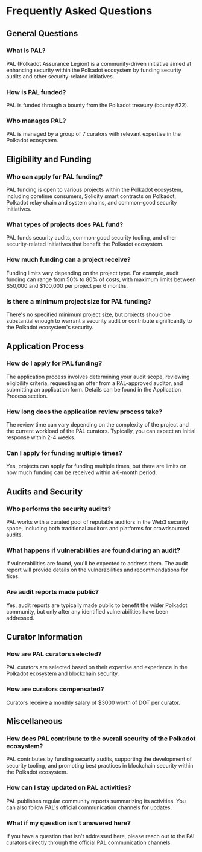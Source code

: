 # Frequently Asked Questions

## General Questions

### What is PAL?
PAL (Polkadot Assurance Legion) is a community-driven initiative aimed at enhancing security within the Polkadot ecosystem by funding security audits and other security-related initiatives.

### How is PAL funded?
PAL is funded through a bounty from the Polkadot treasury (bounty #22).

### Who manages PAL?
PAL is managed by a group of 7 curators with relevant expertise in the Polkadot ecosystem.

## Eligibility and Funding

### Who can apply for PAL funding?
PAL funding is open to various projects within the Polkadot ecosystem, including coretime consumers, Solidity smart contracts on Polkadot, Polkadot relay chain and system chains, and common-good security initiatives.

### What types of projects does PAL fund?
PAL funds security audits, common-good security tooling, and other security-related initiatives that benefit the Polkadot ecosystem.

### How much funding can a project receive?
Funding limits vary depending on the project type. For example, audit funding can range from 50% to 80% of costs, with maximum limits between $50,000 and $100,000 per project per 6 months.

### Is there a minimum project size for PAL funding?
There's no specified minimum project size, but projects should be substantial enough to warrant a security audit or contribute significantly to the Polkadot ecosystem's security.

## Application Process

### How do I apply for PAL funding?
The application process involves determining your audit scope, reviewing eligibility criteria, requesting an offer from a PAL-approved auditor, and submitting an application form. Details can be found in the Application Process section.

### How long does the application review process take?
The review time can vary depending on the complexity of the project and the current workload of the PAL curators. Typically, you can expect an initial response within 2-4 weeks.

### Can I apply for funding multiple times?
Yes, projects can apply for funding multiple times, but there are limits on how much funding can be received within a 6-month period.

## Audits and Security

### Who performs the security audits?
PAL works with a curated pool of reputable auditors in the Web3 security space, including both traditional auditors and platforms for crowdsourced audits.

### What happens if vulnerabilities are found during an audit?
If vulnerabilities are found, you'll be expected to address them. The audit report will provide details on the vulnerabilities and recommendations for fixes.

### Are audit reports made public?
Yes, audit reports are typically made public to benefit the wider Polkadot community, but only after any identified vulnerabilities have been addressed.

## Curator Information

### How are PAL curators selected?
PAL curators are selected based on their expertise and experience in the Polkadot ecosystem and blockchain security.

### How are curators compensated?
Curators receive a monthly salary of $3000 worth of DOT per curator.

## Miscellaneous

### How does PAL contribute to the overall security of the Polkadot ecosystem?
PAL contributes by funding security audits, supporting the development of security tooling, and promoting best practices in blockchain security within the Polkadot ecosystem.

### How can I stay updated on PAL activities?
PAL publishes regular community reports summarizing its activities. You can also follow PAL's official communication channels for updates.

### What if my question isn't answered here?
If you have a question that isn't addressed here, please reach out to the PAL curators directly through the official PAL communication channels.
